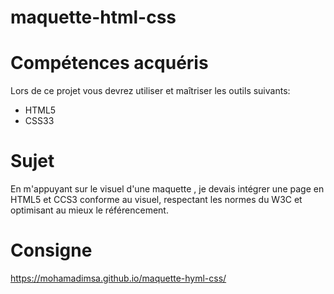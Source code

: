 # maquette-html-css

# Compétences acquéris

Lors de ce projet vous devrez utiliser et maîtriser les outils suivants:

* HTML5
* CSS33

# Sujet
En m'appuyant sur le visuel d'une maquette , je devais intégrer une page en HTML5 et CCS3 conforme au visuel, respectant les normes du W3C et optimisant au mieux le référencement.

# Consigne


https://mohamadimsa.github.io/maquette-hyml-css/
